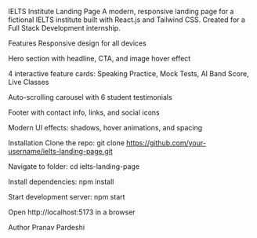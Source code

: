 IELTS Institute Landing Page
A modern, responsive landing page for a fictional IELTS institute built with React.js and Tailwind CSS. Created for a Full Stack Development internship.

Features
Responsive design for all devices

Hero section with headline, CTA, and image hover effect

4 interactive feature cards: Speaking Practice, Mock Tests, AI Band Score, Live Classes

Auto-scrolling carousel with 6 student testimonials

Footer with contact info, links, and social icons

Modern UI effects: shadows, hover animations, and spacing

Installation
Clone the repo:
git clone https://github.com/your-username/ielts-landing-page.git

Navigate to folder:
cd ielts-landing-page

Install dependencies:
npm install

Start development server:
npm start

Open http://localhost:5173 in a browser

Author
Pranav Pardeshi 
